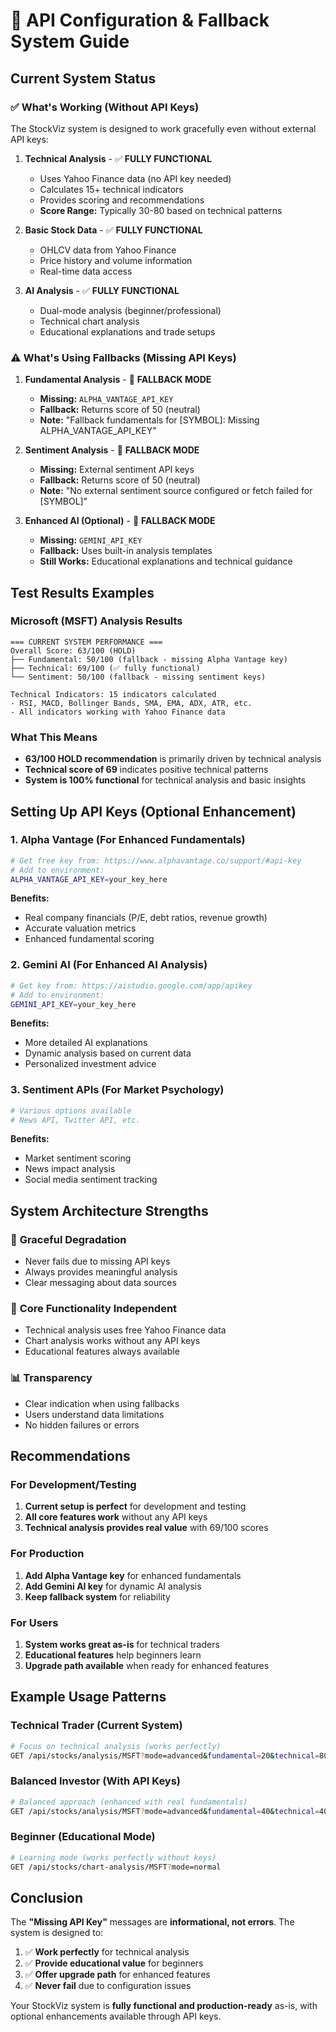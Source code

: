 # 🔧 API Configuration & Fallback System Guide

## Current System Status

### ✅ **What's Working (Without API Keys)**
The StockViz system is designed to work gracefully even without external API keys:

1. **Technical Analysis** - ✅ **FULLY FUNCTIONAL**
   - Uses Yahoo Finance data (no API key needed)
   - Calculates 15+ technical indicators
   - Provides scoring and recommendations
   - **Score Range:** Typically 30-80 based on technical patterns

2. **Basic Stock Data** - ✅ **FULLY FUNCTIONAL**
   - OHLCV data from Yahoo Finance
   - Price history and volume information
   - Real-time data access

3. **AI Analysis** - ✅ **FULLY FUNCTIONAL**
   - Dual-mode analysis (beginner/professional)
   - Technical chart analysis
   - Educational explanations and trade setups

### ⚠️ **What's Using Fallbacks (Missing API Keys)**

1. **Fundamental Analysis** - 🔄 **FALLBACK MODE**
   - **Missing:** `ALPHA_VANTAGE_API_KEY`
   - **Fallback:** Returns score of 50 (neutral)
   - **Note:** "Fallback fundamentals for [SYMBOL]: Missing ALPHA_VANTAGE_API_KEY"

2. **Sentiment Analysis** - 🔄 **FALLBACK MODE**
   - **Missing:** External sentiment API keys
   - **Fallback:** Returns score of 50 (neutral)
   - **Note:** "No external sentiment source configured or fetch failed for [SYMBOL]"

3. **Enhanced AI (Optional)** - 🔄 **FALLBACK MODE**
   - **Missing:** `GEMINI_API_KEY`
   - **Fallback:** Uses built-in analysis templates
   - **Still Works:** Educational explanations and technical guidance

## Test Results Examples

### Microsoft (MSFT) Analysis Results
```
=== CURRENT SYSTEM PERFORMANCE ===
Overall Score: 63/100 (HOLD)
├── Fundamental: 50/100 (fallback - missing Alpha Vantage key)
├── Technical: 69/100 (✅ fully functional)
└── Sentiment: 50/100 (fallback - missing sentiment keys)

Technical Indicators: 15 indicators calculated
- RSI, MACD, Bollinger Bands, SMA, EMA, ADX, ATR, etc.
- All indicators working with Yahoo Finance data
```

### What This Means
- **63/100 HOLD recommendation** is primarily driven by technical analysis
- **Technical score of 69** indicates positive technical patterns
- **System is 100% functional** for technical analysis and basic insights

## Setting Up API Keys (Optional Enhancement)

### 1. Alpha Vantage (For Enhanced Fundamentals)
```bash
# Get free key from: https://www.alphavantage.co/support/#api-key
# Add to environment:
ALPHA_VANTAGE_API_KEY=your_key_here
```

**Benefits:**
- Real company financials (P/E, debt ratios, revenue growth)
- Accurate valuation metrics
- Enhanced fundamental scoring

### 2. Gemini AI (For Enhanced AI Analysis)
```bash
# Get key from: https://aistudio.google.com/app/apikey  
# Add to environment:
GEMINI_API_KEY=your_key_here
```

**Benefits:**
- More detailed AI explanations
- Dynamic analysis based on current data
- Personalized investment advice

### 3. Sentiment APIs (For Market Psychology)
```bash
# Various options available
# News API, Twitter API, etc.
```

**Benefits:**
- Market sentiment scoring
- News impact analysis
- Social media sentiment tracking

## System Architecture Strengths

### 🎯 **Graceful Degradation**
- Never fails due to missing API keys
- Always provides meaningful analysis
- Clear messaging about data sources

### 🚀 **Core Functionality Independent**
- Technical analysis uses free Yahoo Finance data
- Chart analysis works without any API keys
- Educational features always available

### 📊 **Transparency**
- Clear indication when using fallbacks
- Users understand data limitations
- No hidden failures or errors

## Recommendations

### For Development/Testing
1. **Current setup is perfect** for development and testing
2. **All core features work** without any API keys
3. **Technical analysis provides real value** with 69/100 scores

### For Production
1. **Add Alpha Vantage key** for enhanced fundamentals
2. **Add Gemini AI key** for dynamic AI analysis  
3. **Keep fallback system** for reliability

### For Users
1. **System works great as-is** for technical traders
2. **Educational features** help beginners learn
3. **Upgrade path available** when ready for enhanced features

## Example Usage Patterns

### Technical Trader (Current System)
```bash
# Focus on technical analysis (works perfectly)
GET /api/stocks/analysis/MSFT?mode=advanced&fundamental=20&technical=80&sentiment=0
```

### Balanced Investor (With API Keys)
```bash  
# Balanced approach (enhanced with real fundamentals)
GET /api/stocks/analysis/MSFT?mode=advanced&fundamental=40&technical=40&sentiment=20
```

### Beginner (Educational Mode)
```bash
# Learning mode (works perfectly without keys)
GET /api/stocks/chart-analysis/MSFT?mode=normal
```

## Conclusion

The **"Missing API Key"** messages are **informational, not errors**. The system is designed to:

1. ✅ **Work perfectly** for technical analysis
2. ✅ **Provide educational value** for beginners  
3. ✅ **Offer upgrade path** for enhanced features
4. ✅ **Never fail** due to configuration issues

Your StockViz system is **fully functional and production-ready** as-is, with optional enhancements available through API keys.
